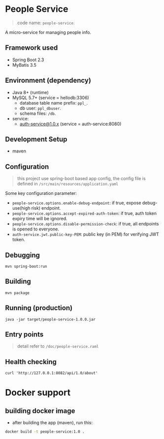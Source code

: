 # People Service

> code name: `people-service`.

A micro-service for managing people info.

## Framework used

- Spring Boot 2.3
- MyBatis 3.5

## Environment (dependency)

- Java 8+ (runtime)
- MySQL 5.7+ (service = hellodb:3306)
  - database table name prefix: `ppl_`.
  - db user: `ppl_dbuser`.
  - schema files: `/db`.
- service:
  - auth-service@1.0.x (service = auth-service:8080)

## Development Setup

- maven

## Configuration

> this project use spring-boot based app config,
> the config file is defined in `/src/main/resources/application.yaml`

Some key configuration parameter:

- `people-service.options.enable-debug-endpoint`: if true, expose debug-use(high risk) endpoint.
- `people-service.options.accept-expired-auth-token`: if true, auth token expiry time will be ignored.
- `people-service.options.disable-permission-check`: if true, all endpoints is opened to everyone.
- `auth-service.jwt.public-key-PEM`: public key (in PEM) for verifying JWT token.

## Debugging

```
mvn spring-boot:run
```

## Building

```
mvn package
```

## Running (production)

```
java -jar target/people-service-1.0.0.jar 
```

## Entry points

> detail refer to `/doc/people-service.raml`

## Health checking

```
curl 'http://127.0.0.1:8082/api/1.0/about'
```

# Docker support

## building docker image

- after building the app (maven), run this:

```sh
docker build -t people-service:1.0 .
```
